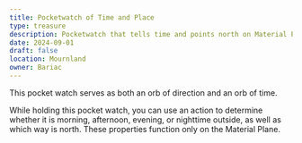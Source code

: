 ```yaml
---
title: Pocketwatch of Time and Place
type: treasure
description: Pocketwatch that tells time and points north on Material Plane
date: 2024-09-01
draft: false
location: Mournland
owner: Bariac
---
```

This pocket watch serves as both an orb of direction and an orb of time.

While holding this pocket watch, you can use an action to determine whether it is morning, afternoon, evening, or nighttime outside, as well as which way is north. These properties function only on the Material Plane.
